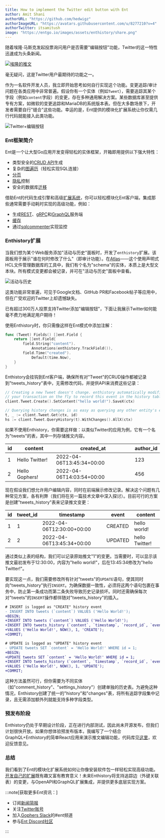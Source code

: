 ```yaml
---
title: How to implement the Twitter edit button with Ent
author: Amit Shani
authorURL: "https://github.com/hedwigz"
authorImageURL: "https://avatars.githubusercontent.com/u/8277210?v=4"
authorTwitter: itsamitush
image: "https://entgo.io/images/assets/enthistory/share.png"
---
```


随着埃隆·马斯克发起投票询问用户是否需要"编辑按钮"功能，Twitter的这一特性迅速成为头条新闻。

[![埃隆的推文](https://entgo.io/images/assets/enthistory/enthistory2.webp)](https://twitter.com/elonmusk/status/1511143607385874434)

毫无疑问，这是Twitter用户最期待的功能之一。

作为一名软件开发人员，我立即开始思考如何自行实现这个功能。变更追踪/审计问题在各类应用中非常普遍。假设你有一个实体（例如`Tweet`），需要追踪其某个字段（例如`content`字段）的变更，存在多种通用解决方案。某些数据库甚至提供专有方案，如微软的变更追踪和MariaDB的系统版本表。但在大多数场景下，开发者需要自行"缝合"这些功能。幸运的是，Ent提供的模块化扩展系统让你仅需几行代码就能接入此类功能。

![Twitter+编辑按钮](https://entgo.io/images/assets/enthistory/enthistory3.gif)

### Ent框架简介

Ent是一个让大型Go应用开发变得轻松的实体框架，开箱即用提供以下强大特性：

* 类型安全的[CRUD API](https://entgo.io/docs/crud)生成
* 复杂的[图遍历](https://entgo.io/docs/traversals)（轻松实现SQL连接）
* [分页](https://entgo.io/docs/paging)
* [隐私](https://entgo.io/docs/privacy)控制
* 安全的数据库[迁移](https://entgo.io/blog/2022/03/14/announcing-versioned-migrations)

借助Ent的代码生成引擎和高级[扩展系统](https://entgo.io/blog/2021/09/02/ent-extension-api/)，你可以轻松模块化Ent客户端，集成那些通常需要手动耗时实现的高级功能，例如：

* 生成[REST](https://entgo.io/blog/2022/02/15/generate-rest-crud-with-ent-and-ogen)、[gRPC](https://entgo.io/docs/grpc-intro)和[GraphQL](https://entgo.io/docs/graphql)服务端
* [缓存](http://entgo.io/blog/2021/10/14/introducing-entcache)
* 通过[sqlcommenter](https://entgo.io/blog/2021/10/19/sqlcomment-support-for-ent)实现监控

### Enthistory扩展

当我们想为某个Web服务添加"活动与历史"面板时，开发了`enthistory`扩展。该面板用于展示"谁在何时修改了什么"（即审计功能）。在[Atlas](https://atlasgo.io/)——这个使用声明式HCL文件管理数据库的工具中，我们有个名为"schema"的实体，本质上是大型文本块。所有模式变更都会被记录，并可在"活动与历史"面板中查看。

![活动与历史](https://entgo.io/images/assets/enthistory/enthistory1.gif)

这类功能非常普遍，可见于Google文档、GitHub PR和Facebook帖子等应用中，但在广受欢迎的Twitter上却遗憾缺失。

已有超过300万人投票支持Twitter添加"编辑按钮"，下面让我展示Twitter如何能毫不费力地满足用户期待！

使用Enthistory时，你只需像这样在Ent模式中添加注解：

```go
func (Tweet) Fields() []ent.Field {
	return []ent.Field{
		field.String("content").
			Annotations(enthistory.TrackField()),
		field.Time("created").
			Default(time.Now),
	}
}
```

Enthistory会挂钩到Ent客户端，确保所有对"Tweet"的CRUD操作都被记录到"tweets_history"表中，无需修改代码，并提供API来消费这些记录：

```go
// Creating a new Tweet doesn't change. enthistory automatically modifies
// your transaction on the fly to record this event in the history table
client.Tweet.Create().SetContent("hello world!").SaveX(ctx)

// Querying history changes is as easy as querying any other entity's edge.
t, _ := client.Tweet.Get(ctx, id)
hs := client.Tweet.QueryHistory(t).WithChanges().AllX(ctx)
```

如果不使用Enthistory，你需要这样做：以类似Twitter的应用为例，它有一个名为"tweets"的表，其中一列存储推文内容。

| id      | content | created_at | author_id |
| ----------- | ----------- | ----------- | ----------- |
| 1      | Hello Twitter!       | 2022-04-06T13:45:34+00:00       | 123       |
| 2      | Hello Gophers!       | 2022-04-06T14:03:54+00:00       | 456       |

现在假设我们想允许用户编辑内容，同时在前端展示修改记录。解决这个问题有几种常见方案，各有利弊（我们将在另一篇技术文章中深入探讨）。目前可行的方案是创建"tweets_history"表来记录推文变更：

| id      | tweet_id | timestamp | event | content |
| ----------- | ----------- | ----------- | ----------- | ----------- |
| 1      | 1       | 2022-04-06T12:30:00+00:00       | CREATED       | hello world!       |
| 2      | 2       | 2022-04-06T13:45:34+00:00       | UPDATED       | hello Twitter!       |

通过类似上表的结构，我们可以记录原始推文"1"的变更。当需要时，可以显示该推文最初发布于12:30:00，内容为"hello world!"，后在13:45:34修改为"hello Twitter!"。

要实现这一点，我们需要修改所有针对"tweets"的`UPDATE`语句，使其同时向"tweets_history"执行`INSERT`。为确保数据一致性，必须将这两个语句包裹在事务中，防止第一条成功而第二条失败导致历史记录损坏。同时还需确保每次对"tweets"的`INSERT`操作都伴随对"tweets_history"的插入。

```diff
# INSERT is logged as "CREATE" history event
- INSERT INTO tweets (`content`) VALUES ('Hello World!');
+BEGIN;
+INSERT INTO tweets (`content`) VALUES ('Hello World!');
+INSERT INTO tweets_history (`content`, `timestamp`, `record_id`, `event`)
+VALUES ('Hello World!', NOW(), 1, 'CREATE');
+COMMIT;

# UPDATE is logged as "UPDATE" history event
- UPDATE tweets SET `content` = 'Hello World!' WHERE id = 1;
+BEGIN;
+UPDATE tweets SET `content` = 'Hello World!' WHERE id = 1;
+INSERT INTO tweets_history (`content`, `timestamp`, `record_id`, `event`)
+VALUES ('Hello World!', NOW(), 1, 'UPDATE');
+COMMIT;
```

这种方法虽然可行，但你需要为不同实体（如"comment_history"、"settings_history"）创建单独的历史表。为避免这种情况，Enthistory创建了统一的"history"和"changes"表，将所有追踪字段集中记录，且无需添加额外列就能支持多种字段类型。

### 预发布阶段

Enthistory仍处于早期设计阶段，正在进行内部测试，因此尚未开源发布，但我们计划很快开放。如果你想体验预发布版本，我编写了一个结合GraphQL+Enthistory的简单React应用来演示推文编辑功能，代码库见[这里](https://github.com/hedwigz/edit-twitter-example-app)，欢迎反馈意见。

### 总结

我们看到了Ent的模块化扩展系统如何让你像安装软件包一样轻松实现高级功能。[开发自己的扩展](https://entgo.io/blog/2021/12/09/contributing-my-first-feature-to-ent-grpc-plugin)既有趣又富有教育意义！未来Enthistory将支持追踪边（外键关联表）的变更，与OpenAPI和GraphQL扩展集成，并提供更多底层实现方案。

:::note[获取更多Ent资讯：]

- 订阅[新闻简报](https://entgo.substack.com/)
- 关注[Twitter账号](https://twitter.com/entgo_io)
- 加入[Gophers Slack](https://entgo.io/docs/slack)的#ent频道
- 参与[Ent Discord社区](https://discord.gg/qZmPgTE6RX)

:::